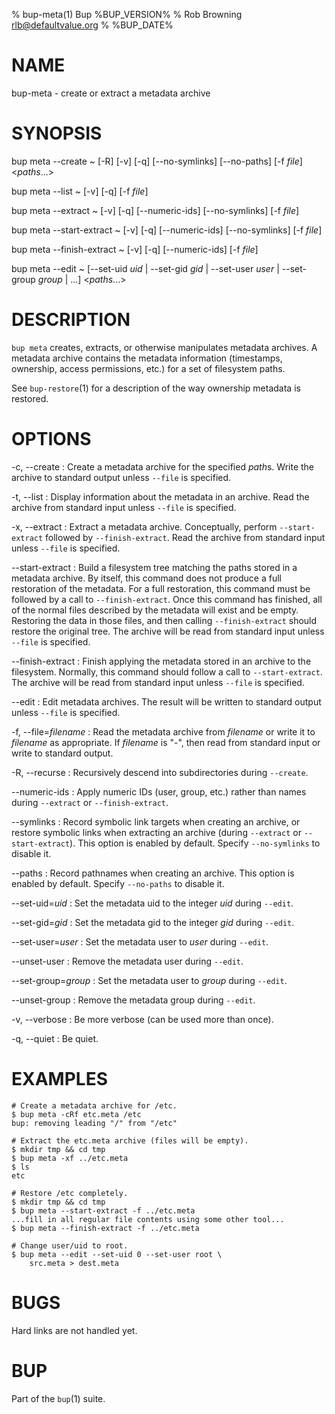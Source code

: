 % bup-meta(1) Bup %BUP_VERSION%
% Rob Browning <rlb@defaultvalue.org>
% %BUP_DATE%

# NAME

bup-meta - create or extract a metadata archive

# SYNOPSIS

bup meta \--create
  ~ [-R] [-v] [-q] [\--no-symlinks] [\--no-paths] [-f *file*] \<*paths*...\>
  
bup meta \--list
  ~ [-v] [-q] [-f *file*]
  
bup meta \--extract
  ~ [-v] [-q] [\--numeric-ids] [\--no-symlinks] [-f *file*]
  
bup meta \--start-extract
  ~ [-v] [-q] [\--numeric-ids] [\--no-symlinks] [-f *file*]
  
bup meta \--finish-extract
  ~ [-v] [-q] [\--numeric-ids] [-f *file*]

bup meta \--edit
  ~ [\--set-uid *uid* | \--set-gid *gid* | \--set-user *user* | \--set-group *group* | ...] \<*paths*...\>

# DESCRIPTION

`bup meta` creates, extracts, or otherwise manipulates metadata
archives.  A metadata archive contains the metadata information
(timestamps, ownership, access permissions, etc.) for a set of
filesystem paths.

See `bup-restore`(1) for a description of the way ownership metadata
is restored.

# OPTIONS

-c, \--create
:   Create a metadata archive for the specified *path*s.  Write the
    archive to standard output unless `--file` is specified.

-t, \--list
:   Display information about the metadata in an archive.  Read the
    archive from standard input unless `--file` is specified.

-x, \--extract
:   Extract a metadata archive.  Conceptually, perform `--start-extract`
    followed by `--finish-extract`.  Read the archive from standard input
    unless `--file` is specified.

\--start-extract
:   Build a filesystem tree matching the paths stored in a metadata
    archive.  By itself, this command does not produce a full
    restoration of the metadata.  For a full restoration, this command
    must be followed by a call to `--finish-extract`.  Once this
    command has finished, all of the normal files described by the
    metadata will exist and be empty.  Restoring the data in those
    files, and then calling `--finish-extract` should restore the
    original tree.  The archive will be read from standard input
    unless `--file` is specified.

\--finish-extract
:   Finish applying the metadata stored in an archive to the
    filesystem.  Normally, this command should follow a call to
    `--start-extract`.  The archive will be read from standard input
    unless `--file` is specified.

\--edit
:   Edit metadata archives.  The result will be written to standard
    output unless `--file` is specified.

-f, \--file=*filename*
:   Read the metadata archive from *filename* or write it to
    *filename* as appropriate.  If *filename* is "-", then read from
    standard input or write to standard output.

-R, \--recurse
:   Recursively descend into subdirectories during `--create`.

\--numeric-ids
:   Apply numeric IDs (user, group, etc.) rather than names during
    `--extract` or `--finish-extract`.

\--symlinks
:   Record symbolic link targets when creating an archive, or restore
    symbolic links when extracting an archive (during `--extract`
    or `--start-extract`).  This option is enabled by default.
    Specify `--no-symlinks` to disable it.

\--paths
:   Record pathnames when creating an archive.  This option is enabled
    by default.  Specify `--no-paths` to disable it.

\--set-uid=*uid*
:   Set the metadata uid to the integer *uid* during `--edit`.

\--set-gid=*gid*
:   Set the metadata gid to the integer *gid* during `--edit`.

\--set-user=*user*
:   Set the metadata user to *user* during `--edit`.

\--unset-user
:   Remove the metadata user during `--edit`.

\--set-group=*group*
:   Set the metadata user to *group* during `--edit`.

\--unset-group
:   Remove the metadata group during `--edit`.

-v, \--verbose
:   Be more verbose (can be used more than once).

-q, \--quiet
:   Be quiet.

# EXAMPLES

    # Create a metadata archive for /etc.
    $ bup meta -cRf etc.meta /etc
    bup: removing leading "/" from "/etc"

    # Extract the etc.meta archive (files will be empty).
    $ mkdir tmp && cd tmp
    $ bup meta -xf ../etc.meta
    $ ls
    etc

    # Restore /etc completely.
    $ mkdir tmp && cd tmp
    $ bup meta --start-extract -f ../etc.meta
    ...fill in all regular file contents using some other tool...
    $ bup meta --finish-extract -f ../etc.meta

    # Change user/uid to root.
    $ bup meta --edit --set-uid 0 --set-user root \
        src.meta > dest.meta

# BUGS

Hard links are not handled yet.

# BUP

Part of the `bup`(1) suite.
